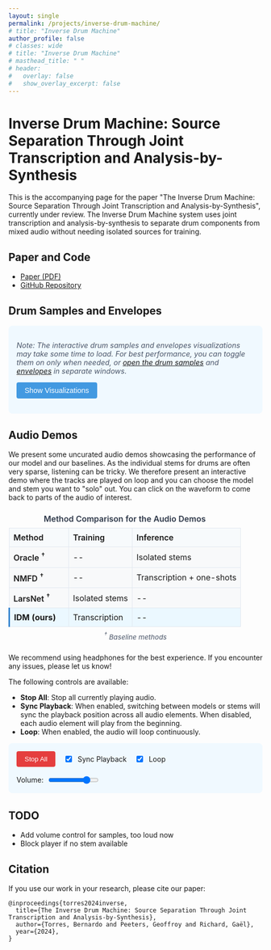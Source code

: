 ```yaml
---
layout: single
permalink: /projects/inverse-drum-machine/
# title: "Inverse Drum Machine"
author_profile: false
# classes: wide
# title: "Inverse Drum Machine"
# masthead_title: " "
# header:
#   overlay: false
#   show_overlay_excerpt: false
---
```


<style>


 .page {
    margin-left: 0 !important;
    margin-right: 0 !important;
    padding-left: 0 !important;
    padding-right: 0 !important;
    float: none !important;
    position: static !important;
    left: auto !important;
    right: auto !important;
    transform: none !important;
    display: block !important;
    width: 100% !important;
  }
  
  /* Kill sidebar completely */
  .sidebar {
    display: none !important;
    width: 0 !important;
    margin: 0 !important;
    padding: 0 !important;
  }
  
  /* Force grid layout to single column */
  .grid__item {
    position: static !important;
    width: 100% !important;
    float: none !important;
    margin-left: 0 !important;
    margin-right: 0 !important;
  }
  
  /* Center main container */
  #main {
    margin-left: auto !important;
    margin-right: auto !important;
    width: 100% !important;
    max-width: 100% !important;
    float: none !important;
    padding: 0 !important;
  }
  
  /* Center content container with explicit margin auto */
  .page__inner-wrap {
    float: none !important;
    width: 94% !important;
    max-width: 1400px !important;
    margin-left: auto !important;
    margin-right: auto !important;
    display: block !important;
    position: relative !important;
    left: 0 !important;
  }

  /* Make sure the masthead (if it exists) is also centered */
  .masthead__inner-wrap {
    margin: 0 auto !important;
  }
  /* Hide masthead for this page only */
  .masthead {
    display: none !important;
  }

.track-section {
  margin-bottom: 2.5rem;
  border-bottom: 1px solid #eaeaea;
  padding-bottom: 1.5rem;
}

.track-title {
  font-size: 1.2rem;
  font-weight: bold;
  margin-bottom: 1rem;
  color: #2b6cb0;
}

.comparison-table {
  width: 100%;
  border-collapse: collapse;
  margin-bottom: 1.5rem;
  overflow-x: auto;
  display: block;
}

.comparison-table th, .comparison-table td {
  padding: 0.5rem;
  border: 1px solid #e2e8f0;
}

.comparison-table th {
  background-color: #f7fafc;
  text-align: left;
  font-weight: 600;
}

.comparison-table td {
  background-color: #f8f9fa;
}

.model-name {
  font-weight: 600;
  min-width: 100px;
}

.player-button {
  background-color: #4299e1;
  color: white;
  border: none;
  border-radius: 0.25rem;
  padding: 0.5rem;
  cursor: pointer;
  width: 100%;
  position: relative;
  transition: all 0.2s;
}

.player-button:hover {
  background-color: #3182ce;
}

.player-button.playing {
  background-color: #e53e3e;
}

.player-button.playing:hover {
  background-color: #c53030;
}

.player-button.unavailable {
  background-color: #a0aec0;
  opacity: 0.5;
  cursor: not-allowed;
}

.player-button.unavailable:hover {
  background-color: #a0aec0;
}

.progress-indicator {
  position: absolute;
  bottom: 0;
  left: 0;
  height: 3px;
  width: 0%;
  background-color: rgba(255, 255, 255, 0.7);
  transition: width 0.1s linear;
}

.global-controls {
  display: flex;
  flex-wrap: wrap;
  gap: 1rem;
  margin-bottom: 2rem;
  padding: 1rem;
  background-color: #f0f9ff;
  border-radius: 0.5rem;
  align-items: center;
}

.control-group {
  display: flex;
  align-items: center;
  gap: 0.5rem;
}

.volume-slider {
  width: 100px;
}

.stop-all-button {
  background-color: #e53e3e;
  color: white;
  padding: 0.5rem 1rem;
  border: none;
  border-radius: 0.25rem;
  cursor: pointer;
}

.stop-all-button:hover {
  background-color: #c53030;
}

/* Waveform styles */
.waveform-container {
  margin-bottom: 1.5rem;
}

.waveform {
  height: 80px;
  margin-bottom: 0.5rem;
  background-color: #f7fafc;
  border: 1px solid #e2e8f0;
  border-radius: 4px;
}

.stem-waveform {
  height: 60px;
  margin-bottom: 0.75rem;
  background-color: #f7fafc;
  border: 1px solid #e2e8f0;
  border-radius: 4px;
  display: none; /* Hidden by default */
}

.waveform-label {
  font-size: 0.8rem;
  color: #4a5568;
  margin-bottom: 0.25rem;
  font-weight: 600;
}

@media (max-width: 768px) {
  .comparison-table td, .comparison-table th {
    padding: 0.3rem;
  }
  
  .model-name {
    font-size: 0.8rem;
    min-width: 70px;
  }
  
  .player-button {
    padding: 0.3rem;
    font-size: 0.8rem;
  }
  
  .global-controls {
    flex-direction: column;
    align-items: flex-start;
  }
  
  .control-group.volume {
    width: 100%;
  }
  
  .volume-slider {
    width: 100%;
  }
}
</style>

# Inverse Drum Machine: Source Separation Through Joint Transcription and Analysis-by-Synthesis

This is the accompanying page for the paper "The Inverse Drum Machine: Source Separation Through Joint Transcription and Analysis-by-Synthesis", currently under review. The Inverse Drum Machine system uses joint transcription and analysis-by-synthesis to separate drum components from mixed audio without needing isolated sources for training.

## Paper and Code

- [Paper (PDF)](/documents/inverse_drum_machine.pdf) <!-- Add your paper link when available -->
- [GitHub Repository](https://github.com/bernardo-torres/inverse-drum-machine) <!-- Add your GitHub repo link -->


<h2>Drum Samples and Envelopes</h2>

<div class="additional-content-controls">
  <p class="content-notice">
    <i>Note: The interactive drum samples and envelopes visualizations may take some time to load. For best performance, you can toggle them on only when needed, or <a href="/assets/html/inverse-drum-machine/IDM/test_drum_samples.html" target="_blank">open the drum samples</a> and <a href="/assets/html/inverse-drum-machine/IDM/test_envelopes.html" target="_blank">envelopes</a> in separate windows.</i>
  </p>
  
  <button id="toggleVisualizationsBtn" class="toggle-button">Show Visualizations</button>
</div>

<div id="visualizationsContainer" style="display: none; margin-top: 1rem;">
  <div class="iframe-container" style="display: flex; flex-wrap: wrap; gap: 1rem;">
    <div style="flex: 1 1 100%; min-width: 300px;">
      <h3>Drum Samples</h3>
      <div class="iframe-placeholder" data-src="/assets/html/inverse-drum-machine/IDM/test_drum_samples.html">
        <div class="placeholder-content">Click to load Drum Samples visualization</div>
      </div>
    </div>
    
    <div style="flex: 1 1 100%; min-width: 300px;">
      <h3>Envelopes</h3>
      <div class="iframe-placeholder" data-src="/assets/html/inverse-drum-machine/IDM/test_envelopes.html">
        <div class="placeholder-content">Click to load Envelopes visualization</div>
      </div>
    </div>
  </div>
</div>

<style>
  .additional-content-controls {
    background-color: #f0f9ff;
    border-radius: 0.5rem;
    padding: 1rem;
    margin-bottom: 1rem;
  }
  
  .content-notice {
    margin-bottom: 0.75rem;
    font-size: 0.9rem;
    color: #4a5568;
  }
  
  .toggle-button {
    background-color: #4299e1;
    color: white;
    border: none;
    border-radius: 0.25rem;
    padding: 0.5rem 1rem;
    cursor: pointer;
    font-size: 0.9rem;
  }
  
  .toggle-button:hover {
    background-color: #3182ce;
  }
  
  .iframe-placeholder {
    border: 1px dashed #cbd5e0;
    border-radius: 0.25rem;
    height: 300px;
    display: flex;
    align-items: center;
    justify-content: center;
    cursor: pointer;
    background-color: #f7fafc;
    transition: background-color 0.2s;
  }
  
  .iframe-placeholder:hover {
    background-color: #edf2f7;
  }
  
  .placeholder-content {
    color: #4a5568;
    font-size: 0.9rem;
  }
</style>


<div class="audio-demos-section">
  <h2>Audio Demos</h2>
<p>
  We present some uncurated audio demos showcasing the performance of our model and our baselines. As the individual stems for drums are often very sparse, listening can be tricky. We therefore present an interactive demo where the tracks are played on loop and you can choose the model and stem you want to "solo" out. You can click on the waveform to come back to parts of the audio of interest.
</p>


<div style="text-align: center; margin: 1.5rem 0;">
  <table class="comparison-table" style="margin: 0 auto; max-width: 550px;">
    <caption style="caption-side: top; margin-bottom: 0.5rem; font-weight: 600; color: #2d3748;">
      Method Comparison for the Audio Demos
    </caption>
    <thead>
      <tr>
        <th>Method</th>
        <th>Training</th>
        <th>Inference</th>
      </tr>
    </thead>
    <tbody>
      <tr class="baseline-model">
        <td class="model-name">Oracle <sup>†</sup></td>
        <td>--</td>
        <td>Isolated stems</td>
      </tr>
      <tr class="baseline-model">
        <td class="model-name">NMFD <sup>†</sup></td>
        <td>--</td>
        <td>Transcription + one-shots</td>
      </tr>
      <tr class="baseline-model">
        <td class="model-name">LarsNet <sup>†</sup></td>
        <td>Isolated stems</td>
        <td>--</td>
      </tr>
      <tr class="our-model">
        <td class="model-name"><strong>IDM (ours)</strong></td>
        <td>Transcription</td>
        <td>--</td>
      </tr>
    </tbody>
  </table>
  <div style="font-size: 0.85rem; color: #4a5568; margin-top: 0.5rem; font-style: italic;">
    <sup>†</sup> Baseline methods
  </div>
</div>

<p>
  We recommend using headphones for the best experience. If you encounter any issues, please let us know!
</p>

<p>
  The following controls are available:
</p>
<ul>
  <li><strong>Stop All</strong>: Stop all currently playing audio.</li>
  <li><strong>Sync Playback</strong>: When enabled, switching between models or stems will sync the playback position across all audio elements. When disabled, each audio element will play from the beginning.</li>
  <li><strong>Loop</strong>: When enabled, the audio will loop continuously.</li>
</ul>


<style>
  .baseline-model {
    background-color: #f8fafc !important;
  }
  
  .our-model {
    background-color: #ebf8ff !important;
    border-left: 3px solid #3182ce;
  }
  
  .our-model td {
    background-color: #ebf8ff !important;
  }
</style>



  <div class="global-controls">
    <div class="control-group">
      <button id="stopAllButton" class="stop-all-button">Stop All</button>
    </div>
    <div class="control-group">
      <input type="checkbox" id="syncCheckbox" class="sync-checkbox" checked>
      <label for="syncCheckbox">Sync Playback</label>
    </div>
    <div class="control-group">
      <input type="checkbox" id="loopCheckbox" class="loop-checkbox" checked>
      <label for="loopCheckbox">Loop</label>
    </div>
    <div class="control-group volume">
      <label for="volumeSlider">Volume:</label>
      <input type="range" id="volumeSlider" class="volume-slider" min="0" max="1" step="0.01" value="0.8">
    </div>
  </div>

  <div id="audio-demos"></div>
</div>

<!-- Load WaveSurfer.js -->
<script src="https://unpkg.com/wavesurfer.js@6.6.3/dist/wavesurfer.min.js"></script>


<script>
  document.addEventListener('DOMContentLoaded', () => {
    const toggleBtn = document.getElementById('toggleVisualizationsBtn');
    const container = document.getElementById('visualizationsContainer');
    const placeholders = document.querySelectorAll('.iframe-placeholder');
    
    // Toggle visualizations container
    toggleBtn.addEventListener('click', () => {
      if (container.style.display === 'none') {
        container.style.display = 'block';
        toggleBtn.textContent = 'Hide Visualizations';
      } else {
        container.style.display = 'none';
        toggleBtn.textContent = 'Show Visualizations';
      }
    });
    
    // Set up lazy loading for iframes
    placeholders.forEach(placeholder => {
      placeholder.addEventListener('click', () => {
        const src = placeholder.getAttribute('data-src');
        const iframe = document.createElement('iframe');
        iframe.src = src;
        iframe.width = '100%';
        iframe.height = '500px';
        iframe.frameBorder = '0';
        iframe.style.borderRadius = '0.25frem';
        
        // Replace placeholder with iframe
        placeholder.parentNode.replaceChild(iframe, placeholder);
      });
    });


  const tracks = [
  
  {
    id: "93",
    title: "93_hiphop_75_beat_4-4.wav, drum kit: heavy",
    baseFile: "93_hiphop_75_beat_4-4_heavy",
  },
  {
    id: "43",
    title: "43_rock_120_beat_4-4.wav, drum kit: portland",
    baseFile: "43_rock_120_beat_4-4_portland",
    crop: 5 // 5 seconds playback (remove this line to play the full track)
  },
  {
    id: "18",
    title: "18_rock_118_fill_4-4.wav, drum kit: east bay",
    baseFile: "18_rock_118_fill_4-4_east_bay",
    // No crop specified, will play the full track
  },
  {
    id: "73",
    title: "73_neworleans-funk_93_fill_4-4.wav, drum kit: heavy",
    baseFile: "73_neworleans-funk_93_fill_4-4_heavy",
  },
  {
    id: "114",
    title: "114_jazz-fusion_96_beat_4-4.wav, drum kit: heavy",
    baseFile: "114_jazz-fusion_96_beat_4-4_heavy"
    // No crop specified, will play the full track
  }
];
  
  // Models configuration
  const models = [
    { id: "original", name: "Original Mix", instruments: ["full"] },
    { id: "GT", name: "Ground Truth" },
    { id: "Oracle", name: "Oracle" },
    { id: "IDM_masked", name: "IDM masked (Ours)" },
    { id: "IDM_synth", name: "IDM synth (Ours)" },
    { id: "LarsNet", name: "LarsNet" },
    { id: "NMFD", name: "NMFD" }
  ];
  
  // Instrument configuration
  const instruments = [
    { id: "full", name: "Full Mix" },
    { id: "KD", name: "Kick" },
    { id: "SD", name: "Snare" },
    { id: "HH", name: "Hi-Hats" },
    { id: "CY", name: "Cymbals" },
    { id: "TT", name: "Tom-Tom" }
  ];
  
  // UI elements
  const stopAllButton = document.getElementById('stopAllButton');
  const loopCheckbox = document.getElementById('loopCheckbox');
  const syncCheckbox = document.getElementById('syncCheckbox');
  const volumeSlider = document.getElementById('volumeSlider');
  const audioDemosContainer = document.getElementById('audio-demos');
  
  // Audio & waveform state
  let currentlyPlaying = null;
  let currentTrackId = null;
  let audioObjects = {};
  const waveSurfers = {};
  let isUpdatingWaveform = false; // Flag to prevent event loops
  
  // Get color for instrument visualization
  function getInstrumentColor(instrumentId) {
    const colors = {
      'KD': '#e53e3e', // Kick - Red
      'SD': '#dd6b20', // Snare - Orange
      'HH': '#38a169', // Hi-hat - Green
      'CY': '#3182ce', // Cymbal - Blue
      'TT': '#805ad5'  // Tom - Purple
    };
    
    return colors[instrumentId] || '#a0aec0'; // Default gray
  }
  
  // Get lighter version of color for progress
  function getLighterColor(hexColor) {
    // Simple function to lighten a hex color
    let r = parseInt(hexColor.substr(1, 2), 16);
    let g = parseInt(hexColor.substr(3, 2), 16);
    let b = parseInt(hexColor.substr(5, 2), 16);
    
    // Lighten
    r = Math.min(255, r + 40);
    g = Math.min(255, g + 40);
    b = Math.min(255, b + 40);
    
    return `#${r.toString(16).padStart(2, '0')}${g.toString(16).padStart(2, '0')}${b.toString(16).padStart(2, '0')}`;
  }
  
  // Improved checkFileExists function
  function checkFileExists(url) {
    return new Promise((resolve) => {
      console.log(`Checking if file exists: ${url}`);
      const audio = new Audio();
      
      // Set timeout to avoid hanging too long on missing files
      const timeout = setTimeout(() => {
        console.warn(`Timeout checking file: ${url}`);
        resolve(false);
      }, 3000);
      
      audio.oncanplaythrough = () => {
        clearTimeout(timeout);
        console.log(`File exists: ${url}`);
        resolve(true);
      };
      
      audio.onerror = (e) => {
        clearTimeout(timeout);
        console.warn(`File doesn't exist or error loading: ${url}`, e);
        resolve(false);
      };
      
      // Load with cache buster to prevent caching issues
      audio.src = `${url}?t=${new Date().getTime()}`;
    });
  }
  

// Modified parts to fix the eternal loading issue

// 1. First, add a debug function to check file paths more explicitly
function debugFilePath(url) {
  console.log(`Attempting to load file: ${url}`);
  
  // Create an explicit debugging element to show on the page
  const debugElement = document.createElement('div');
  debugElement.style.position = 'fixed';
  debugElement.style.top = '10px';
  debugElement.style.right = '10px';
  debugElement.style.background = 'rgba(0,0,0,0.8)';
  debugElement.style.color = 'white';
  debugElement.style.padding = '10px';
  debugElement.style.zIndex = '9999';
  debugElement.style.maxWidth = '300px';
  debugElement.style.fontSize = '12px';
  debugElement.textContent = `Testing: ${url}`;
  document.body.appendChild(debugElement);
  
  // Create an image object to test if the server responds at all
  const ping = new XMLHttpRequest();
  ping.open('HEAD', url.substring(0, url.lastIndexOf('/')), true);
  ping.onreadystatechange = function() {
    if (ping.readyState === 4) {
      debugElement.textContent += `\nServer response: ${ping.status}`;
      
      // Clean up after 5 seconds
      setTimeout(() => {
        document.body.removeChild(debugElement);
      }, 5000);
    }
  };
  ping.send();
  
  return url;
}

async function initializeStemWaveform(track, model, instrument) {
  const stemWaveformId = `stem-waveform-${track.id}`;
  const stemWavesurferId = `wavesurfer-stem-${track.id}`;
  
  // Get the container
  const stemWaveformContainer = document.getElementById(stemWaveformId);
  if (!stemWaveformContainer) {
    console.error(`Stem waveform container not found: ${stemWaveformId}`);
    return null;
  }
  
  // Get instrument ID correctly - whether it's passed as object or string
  const instrumentId = instrument.id || instrument;
  
  // Get instrument name for the label
  const instrumentObj = instruments.find(i => i.id === instrumentId);
  const instrumentName = instrumentObj ? instrumentObj.name : instrumentId;
  
  // Update the label
  const stemLabel = document.getElementById(`stem-label-${track.id}`);
  if (stemLabel) {
    stemLabel.textContent = `${model.name} - ${instrumentName}`;
    stemLabel.style.color = getInstrumentColor(instrumentId);
  }
  
  // Show the container
  stemWaveformContainer.style.display = 'block';
  
  // Determine audio path
  const audioPath = `/assets/audio/inverse-drum-machine/${model.id}/${track.baseFile}_${instrumentId}.wav`;
  
  // Cleanup existing waveform
  if (waveSurfers[stemWavesurferId]) {
    waveSurfers[stemWavesurferId].destroy();
    delete waveSurfers[stemWavesurferId];
  }
  
  // Create new waveform with normalization for better visualization
  const stemWs = WaveSurfer.create({
    container: stemWaveformContainer,
    waveColor: getInstrumentColor(instrumentId),
    progressColor: getLighterColor(getInstrumentColor(instrumentId)),
    height: 60,
    responsive: true,
    barWidth: 2,
    cursorWidth: 1,
    interact: true, // Make sure interaction is enabled
    normalize: true,
    backend: 'MediaElement',
    barGap: 1,
    barRadius: 1
  });
  
  // Apply extra amplitude boost for hi-hats and similar instruments
  if (instrumentId === 'HH' || instrumentId === 'CY') {
    stemWs.params.amplitude = 2;
  }
  
  // Configure events
  stemWs.on('ready', () => {
    stemWs.setMute(true);
  });

  // Add seek event handling to make stem waveform interactive
 // Improved seek handler in initializeStemWaveform
stemWs.on('seek', position => {
  if (isUpdatingWaveform) return;
  if (currentTrackId !== track.id) return;
  
  // Prevent multiple rapid updates
  isUpdatingWaveform = true;
  
  try {
    // Get the exact time position
    const t = stemWs.getDuration() * position;
    
    // Update all related audio elements to this precise position
    Object.keys(audioObjects)
      .filter(id => id.startsWith(track.id))
      .forEach(id => {
        const audio = audioObjects[id];
        if (audio) {
          audio.currentTime = t;
        }
      });
    
    // Update main waveform position using requestAnimationFrame for smoother visual update
    const mainWs = waveSurfers[track.id];
    if (mainWs && mainWs.isReady) {
      requestAnimationFrame(() => {
        mainWs.seekTo(position);
      });
    }
  } catch (e) {
    console.warn('Error during stem seek synchronization:', e);
  } finally {
    // Release the lock after a small delay
    setTimeout(() => { isUpdatingWaveform = false; }, 20);
  }
});
  
  // Load the audio
  stemWs.load(audioPath);
  
  // Store the WaveSurfer instance
  waveSurfers[stemWavesurferId] = stemWs;
  
  return stemWs;
}
  


  // Improved function to hide the stem waveform
  function hideStemWaveform(trackId) {
    console.log(`Hiding stem waveform for track ${trackId}`);
    const stemWaveformContainer = document.getElementById(`stem-waveform-${trackId}`);
    if (stemWaveformContainer) {
      stemWaveformContainer.style.display = 'none';
    }
    
    // Reset the label
    const stemLabel = document.getElementById(`stem-label-${trackId}`);
    if (stemLabel) {
      stemLabel.textContent = 'Selected Stem';
      stemLabel.style.color = '';
    }
    
    // Clean up the wavesurfer instance
    const stemWavesurferId = `wavesurfer-stem-${trackId}`;
    if (waveSurfers[stemWavesurferId]) {
      try {
        waveSurfers[stemWavesurferId].destroy();
        delete waveSurfers[stemWavesurferId];
      } catch (e) {
        console.warn(`Error destroying stem waveform:`, e);
      }
    }
  }
  
  // Build the track sections
  tracks.forEach(track => {
    // Create track section
    const trackSection = document.createElement('div');
    trackSection.className = 'track-section';
    trackSection.id = `track-${track.id}`;
    
    // Add track title
    const trackTitle = document.createElement('h3');
    trackTitle.className = 'track-title';
    trackTitle.textContent = track.title;
    trackSection.appendChild(trackTitle);
    
    // Create waveform container
    const waveformContainer = document.createElement('div');
    waveformContainer.className = 'waveform-container';
    
    // Add mixture waveform label
    const mixLabel = document.createElement('div');
    mixLabel.className = 'waveform-label';
    mixLabel.textContent = 'Original Mix';
    waveformContainer.appendChild(mixLabel);
    
    // Add main waveform container
    const wfDiv = document.createElement('div');
    wfDiv.className = 'waveform';
    wfDiv.id = `waveform-${track.id}`;
    waveformContainer.appendChild(wfDiv);
    
    // Add stem waveform label
    const stemLabel = document.createElement('div');
    stemLabel.className = 'waveform-label';
    stemLabel.id = `stem-label-${track.id}`;
    stemLabel.textContent = 'Selected Stem';
    waveformContainer.appendChild(stemLabel);
    
    // Add stem waveform container
    const stemWfDiv = document.createElement('div');
    stemWfDiv.className = 'stem-waveform';
    stemWfDiv.id = `stem-waveform-${track.id}`;
    waveformContainer.appendChild(stemWfDiv);
    
    trackSection.appendChild(waveformContainer);
    
    // Create table
    const table = document.createElement('table');
    table.className = 'comparison-table';
    
    // Create table header
    const thead = document.createElement('thead');
    const headerRow = document.createElement('tr');
    
    // Empty cell for model names
    const emptyHeader = document.createElement('th');
    emptyHeader.textContent = 'Model / Instrument';
    headerRow.appendChild(emptyHeader);
    
    // Filter instruments based on model
    const displayInstruments = instruments.filter(instr => 
      instr.id !== "full" || (instr.id === "full" && models.some(m => m.instruments && m.instruments.includes("full")))
    );
    
    // Add instrument headers
    displayInstruments.forEach(instrument => {
      if (instrument.id !== "full") {
        const th = document.createElement('th');
        th.textContent = instrument.name;
        th.dataset.instrument = instrument.id;
        th.style.color = getInstrumentColor(instrument.id);
        headerRow.appendChild(th);
      }
    });
    
    thead.appendChild(headerRow);
    table.appendChild(thead);
    
    // Create table body
    const tbody = document.createElement('tbody');
    
    // Add model rows
    models.forEach(model => {
      const row = document.createElement('tr');
      row.dataset.model = model.id;
      
      const modelCell = document.createElement('td');
      modelCell.className = 'model-name';
      modelCell.textContent = model.name;
      row.appendChild(modelCell);
      
      if (model.id === "original") {
        const fullMixCell = document.createElement('td');
        fullMixCell.colSpan = displayInstruments.length - 1;
        
        const audioId = `${track.id}_${model.id}_full`;
        const audioPath = `/assets/audio/inverse-drum-machine/GT/${track.baseFile}_mix.wav`;
        
        const button = createPlayerButton(audioId, audioPath, track.id, model.id, "full");
        fullMixCell.appendChild(button);
        row.appendChild(fullMixCell);
      } else {
        displayInstruments.forEach(instrument => {
          if (instrument.id === "full") return;
          
          const cell = document.createElement('td');
          const audioId = `${track.id}_${model.id}_${instrument.id}`;
          const audioPath = `/assets/audio/inverse-drum-machine/${model.id}/${track.baseFile}_${instrument.id}.wav`;
          const button = createPlayerButton(audioId, audioPath, track.id, model.id, instrument.id);
          cell.appendChild(button);
          row.appendChild(cell);
        });
      }
      
      tbody.appendChild(row);
    });
    
    table.appendChild(tbody);
    trackSection.appendChild(table);
    audioDemosContainer.appendChild(trackSection);
    
    // Initialize WaveSurfer for this track
    const ws = WaveSurfer.create({
      container: `#waveform-${track.id}`,
      waveColor: '#ccd6f6',
      progressColor: '#4c51bf',
      height: 80,
      responsive: true,
      barWidth: 2,
      cursorWidth: 1,
      interact: true
    });
    
    // Load the original track mix
    ws.load(`/assets/audio/inverse-drum-machine/GT/${track.baseFile}_mix.wav`);
    
    // Configure WaveSurfer events
    ws.on('ready', () => {
  console.log(`WaveSurfer ready for track ${track.id}`);
  ws.setMute(true); // Mute wavesurfer, we'll use our own audio elements
  
  // No visual indicator, just implement the cropping functionality
  if (track.crop) {
    const fullDuration = ws.getDuration();
    console.log(`Crop set for track ${track.id}: ${track.crop}s out of ${fullDuration}s`);
  }
});
    
    ws.on('seek', position => {
      if (isUpdatingWaveform) return;
      if (currentTrackId !== track.id) return;
      
      // When user seeks in waveform, sync all audio elements for this track
      const t = ws.getDuration() * position;
      Object.keys(audioObjects)
        .filter(id => id.startsWith(track.id))
        .forEach(id => {
          const audio = audioObjects[id];
          if (Math.abs(audio.currentTime - t) > 0.1) {
            audio.currentTime = t;
          }
        });
      
      // Also sync stem waveform if visible
      const stemWavesurferId = `wavesurfer-stem-${track.id}`;
      if (waveSurfers[stemWavesurferId] && waveSurfers[stemWavesurferId].isReady) {
        try {
          isUpdatingWaveform = true;
          waveSurfers[stemWavesurferId].seekTo(position);
          setTimeout(() => { isUpdatingWaveform = false; }, 5);
        } catch (e) {
          isUpdatingWaveform = false;
          console.warn(`Error updating stem waveform position:`, e);
        }
      }
    });
    
    // Handle waveform errors
    ws.on('error', err => {
      console.warn('WaveSurfer error:', err);
    });
    
    // Store WaveSurfer instance
    waveSurfers[track.id] = ws;
  });
  
  // Create player button helper
  function createPlayerButton(audioId, audioPath, trackId, modelId, instrumentId) {
    const button = document.createElement('button');
    button.className = 'player-button';
    button.textContent = 'Play';
    button.dataset.id = audioId;
    button.dataset.track = trackId;
    button.dataset.model = modelId;
    button.dataset.instrument = instrumentId;
    
    const progress = document.createElement('div');
    progress.className = 'progress-indicator';
    button.appendChild(progress);
    
    button.addEventListener('click', () => handlePlayClick(audioId, audioPath, trackId, modelId, instrumentId));
    return button;
  }
  
  // Update progress indicator
  function updateProgress(audioId) {
    const audio = audioObjects[audioId];
    const btn = document.querySelector(`button[data-id="${audioId}"]`);
    const prog = btn && btn.querySelector('.progress-indicator');
    
    if (prog && audio && audio.duration) {
      prog.style.width = `${(audio.currentTime / audio.duration) * 100}%`;
    }
  }

  // Improved audio sync system - replace the existing timeupdate event handler code
audio.addEventListener('timeupdate', () => {
  if (currentlyPlaying !== audioId) return;
  
  // Update button progress
  updateProgress(audioId);
  
  // Get current position
  const currentPos = audio.currentTime / (audio.duration || 1);
  if (isNaN(currentPos)) return;
  
  // Only update waveforms every 100ms to prevent excessive rendering
  if (!audio._lastUpdate || Date.now() - audio._lastUpdate >= 100) {
    audio._lastUpdate = Date.now();
    
    // Use a stricter synchronization approach
    if (!isUpdatingWaveform) {
      isUpdatingWaveform = true;
      
      try {
        // Update main waveform with precise position
        if (ws && ws.isReady && currentTrackId === trackId) {
          // Use requestAnimationFrame for smoother visual updates
          requestAnimationFrame(() => {
            ws.seekTo(currentPos);
          });
        }
        
        // Update stem waveform with the same precise position
        const stemWavesurferId = `wavesurfer-stem-${trackId}`;
        if (waveSurfers[stemWavesurferId] && waveSurfers[stemWavesurferId].isReady) {
          requestAnimationFrame(() => {
            waveSurfers[stemWavesurferId].seekTo(currentPos);
          });
        }
      } catch (e) {
        console.warn('Error updating waveform positions:', e);
      }
      
      // Release the synchronization lock after a minimal delay
      setTimeout(() => { isUpdatingWaveform = false; }, 5);
    }
  }
});
  
  // Handle play/stop with waveform sync
  // Improved handlePlayClick function to ensure better synchronization
// Update the handlePlayClick function to properly maintain position when changing stems
// Modify the handlePlayClick function to handle cropping
async function handlePlayClick(audioId, audioPath, trackId, modelId, instrumentId) {
  // If same clip, just toggle stop
  if (currentlyPlaying === audioId) {
    stopAudio();
    return;
  }
  
  const ws = waveSurfers[trackId];
  const isSameTrack = trackId === currentTrackId;
  let startPos = 0;
  
  // Get the playback position from the current audio if we're on the same track
  if (isSameTrack && syncCheckbox.checked && currentlyPlaying) {
    const currentAudio = audioObjects[currentlyPlaying];
    if (currentAudio) {
      startPos = currentAudio.currentTime || 0;
      console.log(`Continuing from position: ${startPos}`);
    }
  }
  
  // Stop current playback but keep track context if we're on the same track
  if (currentlyPlaying) {
    stopAudio(false); // The false prevents resetting currentTrackId
  }
  
  // Initialize stem waveform if needed
  if (modelId !== "original" && instrumentId !== "full") {
    console.log(`Preparing stem waveform for ${modelId}/${instrumentId}`);
    
    const stemLabel = document.getElementById(`stem-label-${trackId}`);
    if (stemLabel) {
      stemLabel.textContent = `Loading ${modelId} - ${instrumentId}...`;
      stemLabel.style.color = getInstrumentColor(instrumentId);
    }
    
    try {
      const track = tracks.find(t => t.id === trackId);
      const model = models.find(m => m.id === modelId);
      
      if (!track || !model) {
        console.error(`Could not find track or model: ${trackId}/${modelId}`);
        hideStemWaveform(trackId);
      } else {
        await initializeStemWaveform(track, model, instrumentId);
      }
    } catch (error) {
      console.error(`Error initializing stem waveform:`, error);
      hideStemWaveform(trackId);
    }
  } else {
    hideStemWaveform(trackId);
  }
  
  // Create or get audio element
  if (!audioObjects[audioId]) {
    const audio = new Audio();
    audio.src = audioPath;
    audio.preload = 'auto';
    audio.dataset.track = trackId;
    
    // Add precise timing tracking
    audio._lastUpdate = 0;
    
    // Handle audio errors
    audio.onerror = (e) => {
      console.error(`Error with audio ${audioId}:`, e);
      resetPlayButton(audioId);
      
      const btn = document.querySelector(`button[data-id="${audioId}"]`);
      if (btn) {
        btn.classList.add('unavailable');
        btn.textContent = 'Unavailable';
        btn.disabled = true;
      }
    };
    
    // Add timeupdate handler to keep waveforms in sync
    audio.addEventListener('timeupdate', function() {
      if (currentlyPlaying !== audioId) return;
      
      // Update button progress
      updateProgress(audioId);
      
      // Check if we need to loop due to crop value
      const track = tracks.find(t => t.id === trackId);
      if (track && track.crop && this.currentTime >= track.crop) {
        // If loop is enabled, jump back to start, otherwise stop
        if (loopCheckbox.checked) {
          this.currentTime = 0;
          
          // Update both waveforms to beginning
          requestAnimationFrame(() => {
            const mainWs = waveSurfers[trackId];
            const stemWs = waveSurfers[`wavesurfer-stem-${trackId}`];
            
            if (mainWs && mainWs.isReady) {
              mainWs.seekTo(0);
            }
            
            if (stemWs && stemWs.isReady) {
              stemWs.seekTo(0);
            }
          });
        } else {
          stopAudio();
          return;
        }
      }
      
      // Get current position ratio
      const currentPos = this.currentTime / (this.duration || 1);
      if (isNaN(currentPos)) return;
      
      // Throttle updates to prevent excessive rendering
      if (!this._lastUpdate || Date.now() - this._lastUpdate >= 50) {
        this._lastUpdate = Date.now();
        
        if (!isUpdatingWaveform) {
          isUpdatingWaveform = true;
          
          try {
            // Update both waveforms simultaneously
            const mainWs = waveSurfers[trackId];
            const stemWs = waveSurfers[`wavesurfer-stem-${trackId}`];
            
            requestAnimationFrame(() => {
              if (mainWs && mainWs.isReady) {
                mainWs.seekTo(currentPos);
              }
              
              if (stemWs && stemWs.isReady) {
                stemWs.seekTo(currentPos);
              }
            });
          } catch (e) {
            console.warn('Error updating waveforms:', e);
          }
          
          // Clear the lock after a short delay
          setTimeout(() => { isUpdatingWaveform = false; }, 10);
        }
      }
    });
    
    audioObjects[audioId] = audio;
  }
  
  const audio = audioObjects[audioId];
  audio.volume = parseFloat(volumeSlider.value);
  audio.loop = loopCheckbox.checked;
  
  // Set the exact starting position
  if (isSameTrack && syncCheckbox.checked && startPos > 0) {
    try {
      // Set audio position before playing
      audio.currentTime = startPos;
    } catch (e) {
      console.warn('Error setting starting position:', e);
    }
  } else {
    // For different tracks or sync disabled, start from beginning
    audio.currentTime = 0;
  }
  
  // Play audio and update UI
  try {
    const playPromise = audio.play();
    if (playPromise !== undefined) {
      playPromise.then(() => {
        // Update UI state
        const btn = document.querySelector(`button[data-id="${audioId}"]`);
        if (btn) {
          btn.textContent = 'Stop';
          btn.classList.add('playing');
        }
        
        // Set current state
        currentlyPlaying = audioId;
        currentTrackId = trackId;
        
        // After audio starts playing, sync both waveforms exactly
        const exactPos = audio.currentTime / (audio.duration || 1);
        
        requestAnimationFrame(() => {
          // Sync main waveform
          if (ws && ws.isReady) {
            ws.play();
            ws.setMute(true);
            ws.seekTo(exactPos);
          }
          
          // Sync stem waveform
          const stemWavesurferId = `wavesurfer-stem-${trackId}`;
          const stemWs = waveSurfers[stemWavesurferId];
          if (stemWs && stemWs.isReady) {
            stemWs.play();
            stemWs.setMute(true);
            stemWs.seekTo(exactPos);
          }
        });
      }).catch(err => {
        console.error('Error playing audio:', err);
        resetPlayButton(audioId);
        markButtonUnavailable(audioId);
      });
    } else {
      // Fallback for older browsers
      const btn = document.querySelector(`button[data-id="${audioId}"]`);
      if (btn) {
        btn.textContent = 'Stop';
        btn.classList.add('playing');
      }
      
      currentlyPlaying = audioId;
      currentTrackId = trackId;
      
      // Sync waveforms
      if (ws && ws.isReady) {
        ws.play();
        ws.setMute(true);
      }
    }
  } catch (err) {
    console.error('Error playing audio:', err);
    resetPlayButton(audioId);
    markButtonUnavailable(audioId);
  }
}

// Improved function to mark buttons as unavailable
function markButtonUnavailable(audioId) {
  const btn = document.querySelector(`button[data-id="${audioId}"]`);
  if (btn) {
    console.log(`Marking button as unavailable: ${audioId}`);
    btn.classList.add('unavailable');
    btn.textContent = 'N/A';
    btn.disabled = true;
    btn.title = 'This stem is not available';
  }
}

// Add a function to proactively check stem availability
// Modified stem availability checker - more reliable
// More reliable stem availability checker
// A more reliable stem availability checker using Audio elements instead of fetch
// Replace your current checkStemAvailability function with this simpler one
async function checkStemAvailability() {
  console.log("Starting stem availability check...");
  
  // Make sure to run this after all buttons are definitely created
  setTimeout(() => {
    // For each track
    tracks.forEach(track => {
      // For each model (except original which always has full mix)
      models.forEach(model => {
        if (model.id === "original") return;
        
        // For each instrument
        instruments.forEach(instrument => {
          // Skip full mix for non-GT models
          if (instrument.id === "full" && model.id !== "GT") return;
          
          const audioId = `${track.id}_${model.id}_${instrument.id}`;
          const audioPath = `/assets/audio/inverse-drum-machine/${model.id}/${track.baseFile}_${instrument.id}.wav`;
          
          // Find the button
          const btn = document.querySelector(`button[data-id="${audioId}"]`);
          if (!btn) return;
          
          console.log(`Testing: ${audioId}`);
          
          // Set button to "checking" state
          btn.textContent = "Checking...";
          
          // Simple fetch test with error handling
          fetch(audioPath, { method: 'HEAD' })
            .then(response => {
              if (!response.ok) {
                console.log(`Marking unavailable: ${audioPath}`);
                markButtonUnavailable(audioId);
              } else {
                console.log(`Available: ${audioPath}`);
                btn.textContent = "Play";
              }
            })
            .catch(() => {
              console.log(`Error fetching ${audioPath}, marking unavailable`);
              markButtonUnavailable(audioId);
            });
        });
      });
    });
  }, 1000); // 1 second should be enough if this runs at end of document load
}
  // Improved stop audio function
function stopAudio(resetTrackInfo = true) {
  if (!currentlyPlaying) return;
  
  // Get references before clearing state
  const audioId = currentlyPlaying;
  const trackId = currentTrackId;
  
  // Reset state first
  const btn = document.querySelector(`button[data-id="${audioId}"]`);
  if (btn) { 
    btn.textContent = 'Play'; 
    btn.classList.remove('playing'); 
  }
  
  currentlyPlaying = null;
  if (resetTrackInfo) currentTrackId = null;
  
  // Then stop everything with clean state
  requestAnimationFrame(() => {
    // Stop audio
    const audio = audioObjects[audioId];
    if (audio) {
      try {
        audio.pause();
      } catch (e) {}
    }
    
    // Stop main waveform
    const ws = waveSurfers[trackId];
    if (ws && ws.isReady) {
      try {
        ws.pause();
      } catch (e) {}
    }
    
    // Pause stem waveform
    const stemWavesurferId = `wavesurfer-stem-${trackId}`;
    if (waveSurfers[stemWavesurferId] && waveSurfers[stemWavesurferId].isReady) {
      try {
        waveSurfers[stemWavesurferId].pause();
      } catch (e) {}
    }
  });
}
  
  function resetPlayButton(audioId) {
    const btn = document.querySelector(`button[data-id="${audioId}"]`);
    if (btn) { 
      btn.textContent = 'Play'; 
      btn.classList.remove('playing'); 
    }
  }
  
  // Wire up global controls
  stopAllButton.addEventListener('click', () => stopAudio(true));
  
  volumeSlider.addEventListener('input', () => {
    const volume = parseFloat(volumeSlider.value);
    if (currentlyPlaying && audioObjects[currentlyPlaying]) {
      try {
        audioObjects[currentlyPlaying].volume = volume;
      } catch (e) {
        console.warn('Error setting volume:', e);
      }
    }
  });
  
  loopCheckbox.addEventListener('change', () => {
    const isLooping = loopCheckbox.checked;
    if (currentlyPlaying && audioObjects[currentlyPlaying]) {
      try {
        audioObjects[currentlyPlaying].loop = isLooping;
      } catch (e) {
        console.warn('Error setting loop:', e);
      }
    }
  });
  
  // Cleanup function for page unload
  window.addEventListener('beforeunload', () => {
    // Stop any playing audio first
    stopAudio(true);
    
    // Destroy WaveSurfer instances to free resources
    Object.values(waveSurfers).forEach(ws => {
      if (ws && typeof ws.destroy === 'function') {
        try {
          ws.destroy();
        } catch (e) {
          console.warn('Error destroying WaveSurfer:', e);
        }
      }
    });
    
    // Clear audio objects
    Object.values(audioObjects).forEach(audio => {
      if (audio) {
        try {
          audio.src = '';
          audio.load();
        } catch (e) {
          console.warn('Error cleaning up audio:', e);
        }
      }
    });
  });
    console.log("DOM loaded, checking stem availability soon...");
  checkStemAvailability();
});
</script>

## TODO

- Add volume control for samples, too loud now
- Block player if no stem available


## Citation

If you use our work in your research, please cite our paper:

```
@inproceedings{torres2024inverse,
  title={The Inverse Drum Machine: Source Separation Through Joint Transcription and Analysis-by-Synthesis},
  author={Torres, Bernardo and Peeters, Geoffroy and Richard, Gaël},
  year={2024},
}
```
